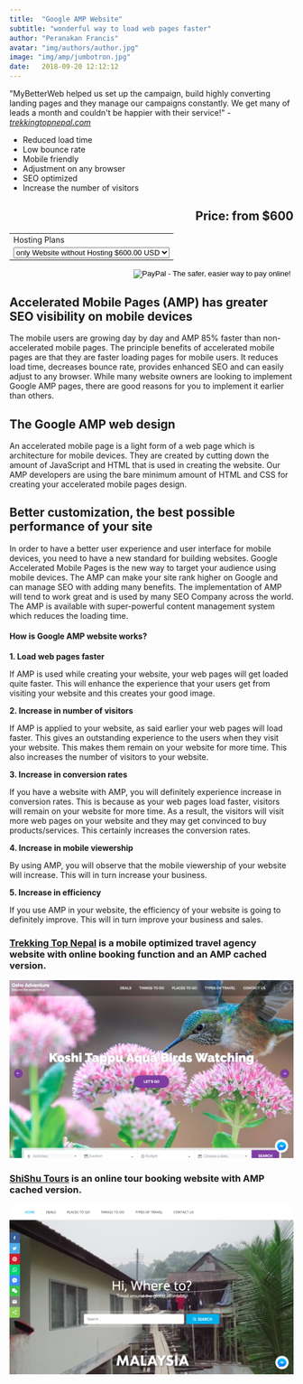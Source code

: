 ```yaml
---
title:  "Google AMP Website"
subtitle: "wonderful way to load web pages faster"
author: "Peranakan Francis"
avatar: "img/authors/author.jpg"
image: "img/amp/jumbotron.jpg"
date:   2018-09-20 12:12:12
---
```


"MyBetterWeb helped us set up the campaign, build highly converting landing pages and they manage our campaigns constantly. We get many of leads a month and couldn't be happier with their service!" - <a href="https://trekkingtopnepal.com" target="_blank"><i>trekkingtopnepal.com</i></a>

- Reduced load time
- Low bounce rate
- Mobile friendly
- Adjustment on any browser
- SEO optimized
- Increase the number of visitors

<div style="text-align: right">
<h2>Price: from $600</h2></div>
<div align="right">
<form action="https://www.paypal.com/cgi-bin/webscr" method="post" target="_top">
<input type="hidden" name="cmd" value="_s-xclick">
<input type="hidden" name="hosted_button_id" value="RLEHPWPPWZPQQ">
<table>
<tr><td><input type="hidden" name="on0" value="Hosting Plans">Hosting Plans</td></tr><tr><td><select name="os0">
	<option value="only Website without Hosting">only Website without Hosting $600.00 USD</option>
	<option value="1 year Hosting">1 year Hosting $650.00 USD</option>
</select> </td></tr>
</table>
<input type="hidden" name="currency_code" value="USD">
<input type="image" src="https://www.paypalobjects.com/en_US/i/btn/btn_buynowCC_LG.gif" border="0" name="submit" alt="PayPal - The safer, easier way to pay online!">
<img alt="" border="0" src="https://www.paypalobjects.com/en_US/i/scr/pixel.gif" width="1" height="1">
</form>
</div>

## Accelerated Mobile Pages (AMP) has greater SEO visibility on mobile devices
The mobile users are growing day by day and AMP 85% faster than non-accelerated mobile pages. The principle benefits of accelerated mobile pages are that they are faster loading pages for mobile users. It reduces load time, decreases bounce rate, provides enhanced SEO and can easily adjust to any browser. While many website owners are looking to implement Google AMP pages, there are good reasons for you to implement it earlier than others.

## The Google AMP web design
An accelerated mobile page is a light form of a web page which is architecture for mobile devices. They are created by cutting down the amount of JavaScript and HTML that is used in creating the website. Our AMP developers are using the bare minimum amount of HTML and CSS for creating your accelerated mobile pages design.

##  Better customization, the best possible performance of your site
In order to have a better user experience and user interface for mobile devices, you need to have a new standard for building websites. Google Accelerated Mobile Pages is the new way to target your audience using mobile devices. The AMP can make your site rank higher on Google and can manage SEO with adding many benefits. The implementation of AMP will tend to work great and is used by many SEO Company across the world. The AMP is available with super-powerful content management system which reduces the loading time.

#### How is Google AMP website works?
**1. Load web pages faster**

If AMP is used while creating your website, your web pages will get loaded quite faster. This will enhance the experience that your users get from visiting your website and this creates your good image.

**2. Increase in number of visitors**

If AMP is applied to your website, as said earlier your web pages will load faster. This gives an outstanding experience to the users when they visit your website. This makes them remain on your website for more time. This also increases the number of visitors to your website.

**3. Increase in conversion rates**

If you have a website with AMP, you will definitely experience increase in conversion rates. This is because as your web pages load faster, visitors will remain on your website for more time. As a result, the visitors will visit more web pages on your website and they may get convinced to buy products/services. This certainly increases the conversion rates.

**4. Increase in mobile viewership**

By using AMP, you will observe that the mobile viewership of your website will increase. This will in turn increase your business.

**5. Increase in efficiency**

If you use AMP in your website, the efficiency of your website is going to definitely improve. This will in turn improve your business and sales.

### [Trekking Top Nepal](https://trekkingtopnepal.com) is a mobile optimized travel agency website with online booking function and an AMP cached version.
<a href="https://trekkingtopnepal.com" target="_blank"><img src="img/amp/trekkingtopnepal.png" id="responsive-image" width="640">
<br/>

### [ShiShu Tours](https://shishutours.fun) is an online tour booking website with AMP cached version.
<a href="https://shishutours.fun" target="_blank"><img src="img/amp/shishutours.png" id="responsive-image" width="640">
<br/>
